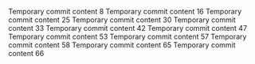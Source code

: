 Temporary commit content 8
Temporary commit content 16
Temporary commit content 25
Temporary commit content 30
Temporary commit content 33
Temporary commit content 42
Temporary commit content 47
Temporary commit content 53
Temporary commit content 57
Temporary commit content 58
Temporary commit content 65
Temporary commit content 66
